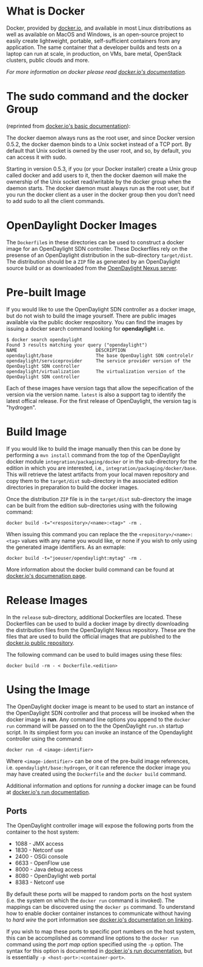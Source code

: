 What is Docker
==============
Docker, provided by [docker.io](http://docker.io), and available in most Linux distributions as well as available on MacOS and Windows, is an open-source project to easily create lightweight, portable, self-sufficient containers from any application. The same container that a developer builds and tests on a laptop can run at scale, in production, on VMs, bare metal, OpenStack clusters, public clouds and more.

_For more information on docker please read [docker.io's documentation](http://docker.io)._ 

The sudo command and the docker Group
=====================================
(reprinted from [docker.io's basic documentation](http://docs.docker.io/en/latest/use/basics/)):

The docker daemon always runs as the root user, and since Docker version 0.5.2, the docker daemon binds to a Unix socket instead of a TCP port. By default that Unix socket is owned by the user root, and so, by default, you can access it with sudo.

Starting in version 0.5.3, if you (or your Docker installer) create a Unix group called docker and add users to it, then the docker daemon will make the ownership of the Unix socket read/writable by the docker group when the daemon starts. The docker daemon must always run as the root user, but if you run the docker client as a user in the docker group then you don’t need to add sudo to all the client commands.

OpenDaylight Docker Images
==========================
The `Dockerfile`s in these directories can be used to construct a docker image for an OpenDaylight SDN controller. These Dockerfiles rely on the presense of an OpenDaylight distribution in the sub-directory `target/dist`. The distribution should be a `ZIP` file as generated by an OpenDaylight source build or as downloaded from the [OpenDaylight Nexus server](https://nexus.opendaylight.org/content/repositories/opendaylight.snapshot/org/opendaylight/integration).

Pre-built Image
===============
If you would like to use the OpenDaylight SDN controller as a docker image, but do not wish to build the image yourself. There are public images available via the public docker respository. You can find the images by issuing a docker search command looking for __opendaylight__ i.e.

    $ docker search opendaylight
    Found 3 results matching your query ("opendaylight")
    NAME                             DESCRIPTION
    opendaylight/base                The base OpenDaylight SDN controlelr
    opendaylight/serviceprovider     The service provider version of the OpenDaylight SDN controller
    opendaylight/virtualization      The virtualization version of the OpenDaylight SDN controller

Each of these images have version tags that allow the sepecification of the version via the version name. `latest` is also a support tag to identify the latest offical release. For the first release of OpenDaylight, the version tag is "hydrogen".

Build Image
===========
If you would like to build the image manually then this can be done by performing a `mvn install` command from the top of the OpenDaylight docker module `integration/packaging/docker` or in the sub-directory for the edition in which you are interested, i.e., `integration/packaging/docker/base`. This will retrieve the latest artifacts from your local maven repository and copy them to the `target/dist` sub-directory in the associated edition directories in preparation to build the docker images.

Once the distribution `ZIP` file is in the `target/dist` sub-directory the image can be built from the edition sub-directories using with the following command:

    docker build -t="<respository>/<name>:<tag>" -rm .

When issuing this command you can replace the the `<repository>/<name>:<tag>` values with any name you would like, or none if you wish to only using the generated image identifiers. As an exmaple:

    docker build -t="joeuser/opendaylight:mytag" -rm .

More information about the docker build command can be found at [docker.io's documenation page](http://docs.docker.io/en/latest/commandline/cli/#cli-build).

Release Images
==============
In the `release` sub-directory, additional Dockerfiles are located. These Dockerfiles can be used to build a docker image by directly downloading the distribution files from the OpenDaylight Nexus repository. These are the files that are used to build the official images that are published to the [docker.io public repository](index.docker.io).

The following command can be used to build images using these files:

    docker build -rm - < Dockerfile.<edition>

Using the Image
===============
The OpenDaylight docker image is meant to be used to start an instance of the OpenDaylight SDN controller and that process will be invoked when the docker image is __run__. Any command line options you append to the `docker run` command will be passed on to the the OpenDaylight `run.sh` startup script. In its simpliest form you can invoke an instance of the Opendaylight controller using the command:

    docker run -d <image-identifier> 

Where `<image-identifier>` can be one of the pre-build image references, i.e. `opendaylight/base:hydrogen`, or it can reference the docker image you may have created using the `Dockerfile` and the `docker build` command.

Additional information and options for _running_ a docker image can be found at [docker.io's run documentation](http://docs.docker.io/en/latest/commandline/cli/#run).

Ports
-----
The OpenDaylight controller image will expose the following ports from the container to the host system:

+ 1088 - JMX access
+ 1830 - Netconf use 
+ 2400 - OSGi console
+ 6633 - OpenFlow use
+ 8000 - Java debug access
+ 8080 - OpenDaylight web portal
+ 8383 - Netconf use

By default these ports will be mapped to random ports on the host system (i.e. the system on which the `docker run` command is invoked). The mappings can be discovered using the `docker ps` command. To understand how to enable docker container instances to communicate without having to _hard wire_ the port information see [docker.io's documentation on linking](http://docs.docker.io/en/latest/use/working_with_links_names/).

If you wish to map these ports to specific port numbers on the host system, this can be accomplished as command line options to the `docker run` command using the _port map_ option specified using the `-p` option. The syntax for this option is documented in [docker.io's run documentation](http://docs.docker.io/en/latest/commandline/cli/#run), but is essentially `-p <host-port>:<container-port>`.



